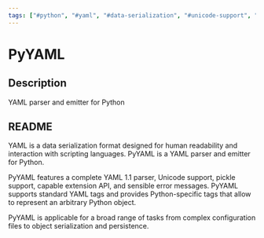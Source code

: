 ```yaml
---
tags: ["#python", "#yaml", "#data-serialization", "#unicode-support", "#api", "|", "#yaml-parser", "#yaml-emitter", "#python-library"]
---
```


# PyYAML

## Description

YAML parser and emitter for Python

## README

YAML is a data serialization format designed for human readability
and interaction with scripting languages. PyYAML is a YAML parser
and emitter for Python.

PyYAML features a complete YAML 1.1 parser, Unicode support, pickle
support, capable extension API, and sensible error messages. PyYAML
supports standard YAML tags and provides Python-specific tags that
allow to represent an arbitrary Python object.

PyYAML is applicable for a broad range of tasks from complex
configuration files to object serialization and persistence.

